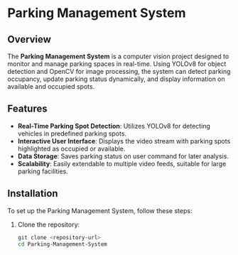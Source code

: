 # Parking Management System

## Overview
The **Parking Management System** is a computer vision project designed to monitor and manage parking spaces in real-time. Using YOLOv8 for object detection and OpenCV for image processing, the system can detect parking occupancy, update parking status dynamically, and display information on available and occupied spots.

## Features
- **Real-Time Parking Spot Detection**: Utilizes YOLOv8 for detecting vehicles in predefined parking spots.
- **Interactive User Interface**: Displays the video stream with parking spots highlighted as occupied or available.
- **Data Storage**: Saves parking status on user command for later analysis.
- **Scalability**: Easily extendable to multiple video feeds, suitable for large parking facilities.

## Installation
To set up the Parking Management System, follow these steps:

1. Clone the repository:
   ```bash
   git clone <repository-url>
   cd Parking-Management-System
